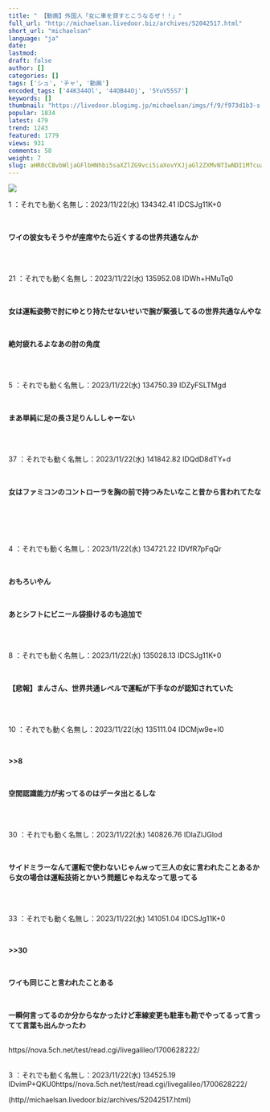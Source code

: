 ```yaml
---
title: " 【動画】外国人「女に車を貸すとこうなるぜ！！」"
full_url: "http://michaelsan.livedoor.biz/archives/52042517.html"
short_url: "michaelsan"
language: "ja"
date: 
lastmod: 
draft: false
author: []
categories: []
tags: ['シュ', 'チャ', '動画']
encoded_tags: ['44K344Ol', '44OB44Oj', '5YuV55S7']
keywords: []
thumbnail: "https://livedoor.blogimg.jp/michaelsan/imgs/f/9/f973d1b3-s.jpg"
popular: 1834
latest: 479
trend: 1243
featured: 1779
views: 931
comments: 58
weight: 7
slug: aHR0cC8vbWljaGFlbHNhbi5saXZlZG9vci5iaXovYXJjaGl2ZXMvNTIwNDI1MTcuaHRtbA==
---
```


![](https://livedoor.blogimg.jp/michaelsan/imgs/f/9/f973d1b3-s.jpg)

<div><p>1 ：それでも動く名無し：2023/11/22(水) 134342.41 IDCSJg11K+0</p><br><b><p>ワイの彼女もそうやが座席やたら近くするの世界共通なんか</p><br></b><br><p>21 ：それでも動く名無し：2023/11/22(水) 135952.08 IDWh+HMuTq0</p><br><p><b><p>女は運転姿勢で肘にゆとり持たせないせいで腕が緊張してるの世界共通なんやな</p></b></p><p><b><p><br></p></b></p><b><p>絶対疲れるよなあの肘の角度 </p><br></b><br><p>5 ：それでも動く名無し：2023/11/22(水) 134750.39 IDZyFSLTMgd</p><br><b><p>まあ単純に足の長さ足りんししゃーない </p><br></b><br><p>37 ：それでも動く名無し：2023/11/22(水) 141842.82 IDQdD8dTY+d</p><br><b><p><p>女はファミコンのコントローラを胸の前で持つみたいなこと昔から言われてたな </p><br></p><br></b><br><p>4 ：それでも動く名無し：2023/11/22(水) 134721.22 IDVfR7pFqQr</p><br><p><b><p>おもろいやん</p></b></p><p><b><p><br></p></b></p><b><p>あとシフトにビニール袋掛けるのも追加で <br></p><br></b><br><p>8 ：それでも動く名無し：2023/11/22(水) 135028.13 IDCSJg11K+0</p><p><p><br></p></p><b><p>【悲報】まんさん、世界共通レベルで運転が下手なのが認知されていた </p><br></b><br><p>10 ：それでも動く名無し：2023/11/22(水) 135111.04 IDCMjw9e+I0</p><br><p><b><p>>>8</p></b></p><p><b><p><br></p></b></p><b><p>空間認識能力が劣ってるのはデータ出とるしな <br></p><br></b><br><p>30 ：それでも動く名無し：2023/11/22(水) 140826.76 IDlaZlJGlod</p><br><b><p>サイドミラーなんて運転で使わないじゃんwって三人の女に言われたことあるから女の場合は運転技術とかいう問題じゃねえなって思ってる <br></p><br></b><br><p>33 ：それでも動く名無し：2023/11/22(水) 141051.04 IDCSJg11K+0</p><br><p><b><p>>>30</p></b></p><p><b><p><br></p></b></p><p><b><p>ワイも同じこと言われたことある</p></b></p><p><b><p><br></p></b></p><b><p>一瞬何言ってるのか分からなかったけど車線変更も駐車も勘でやってるって言ってて言葉も出んかったわ </p></b><br>https//nova.5ch.net/test/read.cgi/livegalileo/1700628222/<br><br clear='all'> <p id='a6850dc6aefc0d5bbff2bea180d92d89'> </p> <p id='a6850dc6aefc0d5bbff2bea180d92d89'> </p> <p class='alistcloud-container-6795'></p> <p>3 ：それでも動く名無し：2023/11/22(水) 134525.19 IDvimP+QKU0https//nova.5ch.net/test/read.cgi/livegalileo/1700628222/</p></div>

(http//michaelsan.livedoor.biz/archives/52042517.html)
